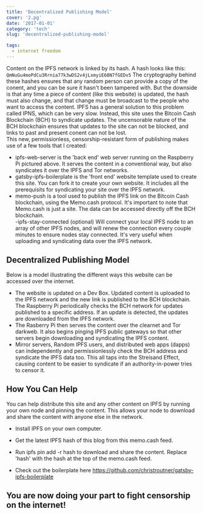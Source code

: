 ```yaml
---
title: 'Decentralized Publishing Model'
cover: '2.pg'
date: '2017-01-01'
category: 'tech'
slug: 'decentralized-publishing-model'

tags:
  - internet freedom
---
```


Content on the IPFS network is linked by its hash. A hash looks like this: `QmNuGu4moPdCu3Rrnia77k3wDS2v4jLxmyiE68N7fGEDv5` The cryptography behind these hashes ensures that any random person can provide a copy of the conent, and you can be sure it hasn't been tampered with. But the downside is that any time a piece of content (like this website) is updated, the hash must also change, and that change must be broadcast to the people who want to access the content.
IPFS has a general solution to this problem called IPNS, which can be very slow. Instead, this site uses the Bitcoin Cash Blockchain (BCH) to syndicate updates. The uncensorable nature of the BCH blockchain ensures that updates to the site can not be blocked, and links to past and present conent can not be lost.
<br>
This new, permissionless, censorship-resistant form of publishing makes use of a few tools that I created:
<br>

- ipfs-web-server is the 'back end' web server running on the Raspberry Pi pictured above. It serves the content in a conventional way, but also syndicates it over the IPFS and Tor networks.
  <br>
- gatsby-ipfs-boilerplate is the 'front end' website template used to create this site. You can fork it to create your own website. It includes all the prerequisits for syndicating your site over the IPFS network.
  <br>
- memo-push is a tool used to publish the IPFS link on the Bitcoin Cash blockchain, using the Memo.cash protocol. It's important to note that Memo.cash is just a site. The data can be accessed directly off the BCH blockchain.
  <br>
  -ipfs-stay-connected (optional) Will connect your local IPFS node to an array of other IPFS nodes, and will renew the connection every couple minutes to ensure nodes stay connected. It's very useful when uploading and syndicating data over the IPFS network.
  <br>

## Decentralized Publishing Model

Below is a model illustrating the different ways this website can be accessed over the internet.
<br>

- The website is updated on a Dev Box. Updated content is uploaded to the IPFS network and the new link is published to the BCH blockchain. The Raspberry Pi periodically checks the BCH network for updates published to a specific address. If an update is detected, the updates are downloaded from the IPFS network.
  <br>
- The Rasberry Pi then serves the content over the clearnet and Tor darkweb. It also begins pinging IPFS public gateways so that other servers begin downloading and syndicating the IPFS content.
  <br>
- Mirror servers, Random IPFS users, and distributed web apps (dapps) can independently and permissionlessly check the BCH address and syndicate the IPFS data too. This all taps into the Streisand Effect, causing content to be easier to syndicate if an authority-in-power tries to censor it.
  <br>

## How You Can Help

You can help distribute this site and any other content on IPFS by running your own node and pinning the content. This allows your node to download and share the content with anyone else in the network.
<br>

- Install IPFS on your own computer.
  <br>
- Get the latest IPFS hash of this blog from this memo.cash feed.
  <br>
- Run ipfs pin add -r hash to download and share the content. Replace 'hash' with the hash at the top of the memo.cash feed.
  <br>

- Check out the boilerplate here https://github.com/christroutner/gatsby-ipfs-boilerplate

## You are now doing your part to fight censorship on the internet!

